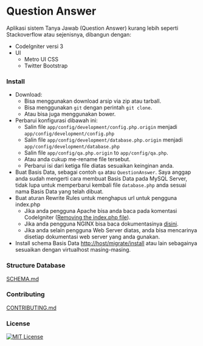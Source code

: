 # Question Answer

Aplikasi sistem Tanya Jawab (Question Answer) kurang lebih seperti Stackoverflow atau sejenisnya, dibangun dengan:

- CodeIgniter versi 3
- UI
    - Metro UI CSS
    - Twitter Bootstrap

### Install
- Download:
    - Bisa menggunakan download arsip via zip atau tarball.
    - Bisa menggunakan `git` dengan perintah `git clone`.
    - Atau bisa juga menggunakan bower.
- Perbarui konfigurasi dibawah ini:
    - Salin file
    `app/config/development/config.php.origin` menjadi `app/config/development/config.php`
    - Salin file
    `app/config/development/database.php.origin` menjadi `app/config/development/database.php`
    - Salin file
    `app/config/qa.php.origin` to `app/config/qa.php`.
    - Atau anda cukup me-rename file tersebut.
    - Perbarui isi dari ketiga file diatas sesuaikan keinginan anda.
- Buat Basis Data, sebagai contoh `qa` atau `QuestionAnswer`. Saya anggap anda sudah mengerti cara membuat Basis Data pada MySQL Server, tidak lupa untuk memperbarui kembali file `database.php` anda sesuai nama Basis Data yang telah dibuat.
- Buat aturan Rewrite Rules untuk menghapus url untuk pengguna index.php
    - Jika anda pengguna Apache bisa anda baca pada komentasi CodeIgniter ([Removing the index.php file](http://www.codeigniter.com/user_guide/general/urls.html#removing-the-index-php-file)).
    - Jika anda pengguna NGINX bisa baca dokumentasinya [disini](https://www.nginx.com/resources/wiki/start/topics/recipes/codeigniter/).
    - Jika anda selain pengguna Web Server diatas, anda bisa mencarinya disetiap dokumentasi web server yang anda gunakan.
- Install schema Basis Data [http://host/migrate/install](http://host/migrate/install) atau lain sebagainya sesuaikan dengan virtualhost masing-masing.

### Structure Database
[SCHEMA.md](SCHEMA.md)

### Contributing
[CONTRIBUTING.md](CONTRIBUTING.md)

### License
[![MIT License](https://img.shields.io/dub/l/vibe-d.svg)](LICENSE)